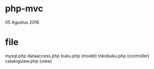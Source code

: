 # php-mvc
05 Agustus 2016

# file
mysql.php
dataaccess.php
buku.php (model)
tokobuku.php (controller)
catalogview.php (view)
